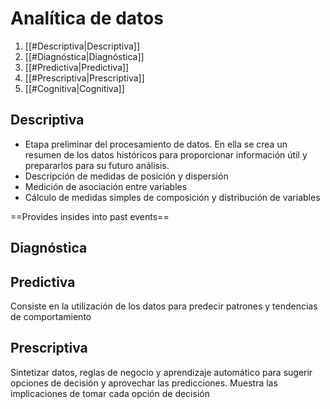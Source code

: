 # Analítica de datos

1. [[#Descriptiva|Descriptiva]]
1. [[#Diagnóstica|Diagnóstica]]
1. [[#Predictiva|Predictiva]]
1. [[#Prescriptiva|Prescriptiva]]
1. [[#Cognitiva|Cognitiva]]

## Descriptiva

- Etapa preliminar del procesamiento de datos. En ella se crea un resumen de los datos históricos para proporcionar información útil y prepararlos para su futuro análisis.
- Descripción de medidas de posición y dispersión
- Medición de asociación entre variables
- Cálculo de medidas simples de composición y distribución de variables

==Provides insides into past events==

## Diagnóstica



## Predictiva

Consiste en la utilización de los datos para predecir patrones y tendencias de comportamiento

## Prescriptiva

Sintetizar datos, reglas de negocio y aprendizaje automático para sugerir opciones de decisión y aprovechar las predicciones. Muestra las implicaciones de tomar cada opción de decisión


